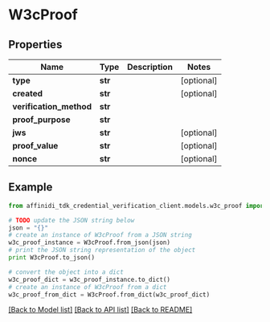 # W3cProof

## Properties

| Name                    | Type    | Description | Notes      |
| ----------------------- | ------- | ----------- | ---------- |
| **type**                | **str** |             | [optional] |
| **created**             | **str** |             | [optional] |
| **verification_method** | **str** |             |
| **proof_purpose**       | **str** |             |
| **jws**                 | **str** |             | [optional] |
| **proof_value**         | **str** |             | [optional] |
| **nonce**               | **str** |             | [optional] |

## Example

```python
from affinidi_tdk_credential_verification_client.models.w3c_proof import W3cProof

# TODO update the JSON string below
json = "{}"
# create an instance of W3cProof from a JSON string
w3c_proof_instance = W3cProof.from_json(json)
# print the JSON string representation of the object
print W3cProof.to_json()

# convert the object into a dict
w3c_proof_dict = w3c_proof_instance.to_dict()
# create an instance of W3cProof from a dict
w3c_proof_from_dict = W3cProof.from_dict(w3c_proof_dict)
```

[[Back to Model list]](../README.md#documentation-for-models) [[Back to API list]](../README.md#documentation-for-api-endpoints) [[Back to README]](../README.md)
